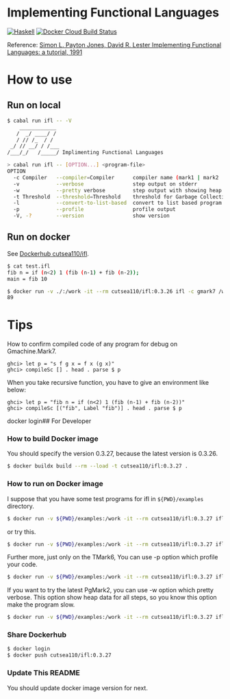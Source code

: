 # Implementing Functional Languages

[![Haskell](https://github.com/cutsea110/ifl/actions/workflows/haskell.yml/badge.svg)](https://github.com/cutsea110/ifl/actions/workflows/haskell.yml)
[![Docker Cloud Build Status](https://img.shields.io/docker/pulls/cutsea110/ifl?label=ifl&logo=docker)](https://hub.docker.com/repository/docker/cutsea110/ifl/general)

Reference: [Simon L. Payton Jones, David R. Lester Implementing Functional Languages: a tutorial, 1991](https://www.microsoft.com/en-us/research/publication/implementing-functional-languages-a-tutorial)

# How to use

## Run on local

```bash
$ cabal run ifl -- -V
    ____________
   /  _/ ____/ /
   / // /_  / /
 _/ // __/ / /___
/___/_/   /_____/ Implimenting Functional Languages

> cabal run ifl -- [OPTION...] <program-file>
OPTION
  -c Compiler   --compiler=Compiler      compiler name (mark1 | mark2 | mark3 | mark4 | mark5 | mark5alt | mark5gc | mark5revgc | mark5cp | gmark1 | gmark2 | gmark3 | gmark4 | gmark5 | gmark6 | gmark7 | timark1 | timark1cp | timark2 | timark3 | timark4 | timark5 | timark6 | pgmark1 | pgmark2)
  -v            --verbose                step output on stderr
  -w            --pretty verbose         step output with showing heap on stderr
  -t Threshold  --threshold=Threshold    threshold for Garbage Collection
  -l            --convert-to-list-based  convert to list based program
  -p            --profile                profile output
  -V, -?        --version                show version
```

## Run on docker

See [Dockerhub cutsea110/ifl](https://hub.docker.com/repository/docker/cutsea110/ifl/general).

```bash
$ cat test.ifl
fib n = if (n<2) 1 (fib (n-1) + fib (n-2));
main = fib 10

$ docker run -v ./:/work -it --rm cutsea110/ifl:0.3.26 ifl -c gmark7 /work/test.ifl
89
```

# Tips

How to confirm compiled code of any program for debug on Gmachine.Mark7.

```
ghci> let p = "s f g x = f x (g x)"
ghci> compileSc [] . head . parse $ p
```
When you take recursive function, you have to give an environment like below:

```
ghci> let p = "fib n = if (n<2) 1 (fib (n-1) + fib (n-2))"
ghci> compileSc [("fib", Label "fib")] . head . parse $ p
```


docker login## For Developer

### How to build Docker image

You should specify the version 0.3.27, because the latest version is 0.3.26.

```bash
$ docker buildx build --rm --load -t cutsea110/ifl:0.3.27 .
```
### How to run on Docker image

I suppose that you have some test programs for ifl in `${PWD}/examples` directory.

```bash
$ docker run -v ${PWD}/examples:/work -it --rm cutsea110/ifl:0.3.27 ifl -v -c pgmark1 /work/testProg80.ifl
```

or try this.

```bash
$ docker run -v ${PWD}/examples:/work -it --rm cutsea110/ifl:0.3.27 ifl -t 1000 -l -v -c timark6 /work/testProg134.ifl
```

Further more, just only on the TMark6, You can use -p option which profile your code.

```bash
$ docker run -v ${PWD}/examples:/work -it --rm cutsea110/ifl:0.3.27 ifl -t 1000 -l -v -c timark6 -p /work/testProg134.ifl
```

If you want to try the latest PgMark2, you can use -w option which pretty verbose.
This option show heap data for all steps, so you know this option make the program slow.

```bash
$ docker run -v ${PWD}/examples:/work -it --rm cutsea110/ifl:0.3.27 ifl -w -c pgmark4 /work/testProg80.ifl
```


### Share Dockerhub

```bash
$ docker login
$ docker push cutsea110/ifl:0.3.27
```

### Update This README

You should update docker image version for next.
